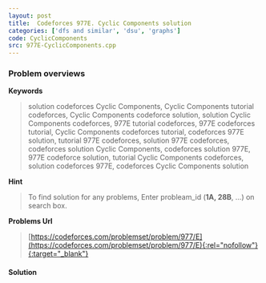 ```yaml
---
layout: post
title:  Codeforces 977E. Cyclic Components solution
categories: ['dfs and similar', 'dsu', 'graphs']
code: CyclicComponents
src: 977E-CyclicComponents.cpp
---
```

### **Problem overviews**

**Keywords**
> solution codeforces Cyclic Components, Cyclic Components tutorial codeforces, Cyclic Components codeforce solution, solution Cyclic Components codeforces, 977E tutorial codeforces, 977E codeforces tutorial, Cyclic Components codeforces tutorial, codeforces 977E solution, tutorial 977E codeforces, solution 977E codeforces, codeforces solution Cyclic Components, codeforces solution 977E, 977E codeforce solution, tutorial Cyclic Components codeforces, solution codeforces 977E, codeforces Cyclic Components solution

**Hint**
> To find solution for any problems, Enter probleam_id (**1A, 28B**, ...) on search box. 

**Problems Url**
> [https://codeforces.com/problemset/problem/977/E](https://codeforces.com/problemset/problem/977/E){:rel="nofollow"}{:target="_blank"}

#### **Solution**



